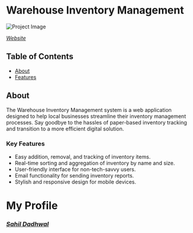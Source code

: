 # Warehouse Inventory Management

![Project Image](project-image.png)

[*Website*]([https://github.com/sahildadhwal](https://sahildadhwal.github.io/WarehouseStock))

## Table of Contents

- [About](#about)
- [Features](#key-features)

## About

The Warehouse Inventory Management system is a web application designed to help local businesses streamline their inventory management processes. Say goodbye to the hassles of paper-based inventory tracking and transition to a more efficient digital solution.

### Key Features
- Easy addition, removal, and tracking of inventory items.
- Real-time sorting and aggregation of inventory by name and size.
- User-friendly interface for non-tech-savvy users.
- Email functionality for sending inventory reports.
- Stylish and responsive design for mobile devices.

# My Profile
### [*Sahil Dadhwal*](https://github.com/sahildadhwal)
